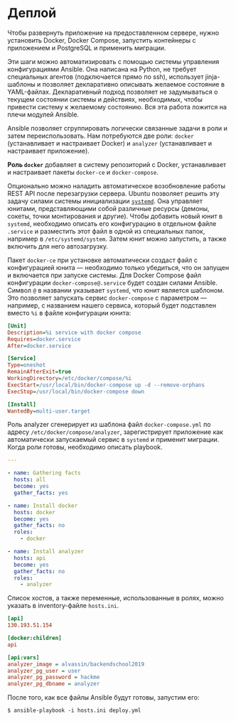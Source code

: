 # Деплой

Чтобы развернуть приложение на предоставленном сервере, нужно установить Docker, Docker Compose, запустить контейнеры с приложением и PostgreSQL и применить миграции.

Эти шаги можно автоматизировать с помощью системы управления конфигурациями Ansible. Она написана на Python, не требует специальных агентов (подключается прямо по ssh), использует jinja-шаблоны и позволяет декларативно описывать желаемое состояние в YAML-файлах. Декларативный подход позволяет не задумываться о текущем состоянии системы и действиях, необходимых, чтобы привести систему к желаемому состоянию. Вся эта работа ложится на плечи модулей Ansible.

Ansible позволяет сгруппировать логически связанные задачи в роли и затем переиспользовать. Нам потребуются две роли: `docker` (устанавливает и настраивает Docker) и `analyzer` (устанавливает и настраивает приложение).

**Роль `docker`** добавляет в систему репозиторий с Docker, устанавливает и настраивает пакеты `docker-ce` и `docker-compose`.

Опционально можно наладить автоматическое возобновление работы REST API после перезагрузки сервера. Ubuntu позволяет решить эту задачу силами системы инициализации [`systemd`](https://ru.wikipedia.org/wiki/Systemd). Она управляет юнитами, представляющими собой различные ресурсы (демоны, сокеты, точки монтирования и другие). Чтобы добавить новый юнит в `systemd`, необходимо описать его конфигурацию в отдельном файле `.service` и разместить этот файл в одной из специальных папок, например в `/etc/systemd/system`. Затем юнит можно запустить, а также включить для него автозагрузку.

Пакет `docker-ce` при установке автоматически создаст файл с конфигурацией юнита — необходимо только убедиться, что он запущен и включается при запуске системы. Для Docker Compose файл конфигурации `docker-compose@.service` будет создан силами Ansible. Символ `@` в названии указывает `systemd`, что юнит является шаблоном. Это позволяет запускать сервис `docker-compose` с параметром — например, с названием нашего сервиса, который будет подставлен вместо `%i` в файле конфигурации юнита:

```ini
[Unit]
Description=%i service with docker compose
Requires=docker.service
After=docker.service

[Service]
Type=oneshot
RemainAfterExit=true
WorkingDirectory=/etc/docker/compose/%i
ExecStart=/usr/local/bin/docker-compose up -d --remove-orphans
ExecStop=/usr/local/bin/docker-compose down

[Install]
WantedBy=multi-user.target
```

Роль analyzer сгенерирует из шаблона файл `docker-compose.yml` по адресу `/etc/docker/compose/analyzer`, зарегистрирует приложение как автоматически запускаемый сервис в `systemd` и применит миграции. Когда роли готовы, необходимо описать playbook.

```yml
---

- name: Gathering facts
  hosts: all
  become: yes
  gather_facts: yes

- name: Install docker
  hosts: docker
  become: yes
  gather_facts: no
  roles:
    - docker

- name: Install analyzer
  hosts: api
  become: yes
  gather_facts: no
  roles:
    - analyzer
```

Список хостов, а также переменные, использованные в ролях, можно указать в inventory-файле `hosts.ini`.

```ini
[api]
130.193.51.154

[docker:children]
api

[api:vars]
analyzer_image = alvassin/backendschool2019
analyzer_pg_user = user
analyzer_pg_password = hackme
analyzer_pg_dbname = analyzer
```

После того, как все файлы Ansible будут готовы, запустим его:

```text
$ ansible-playbook -i hosts.ini deploy.yml
```
